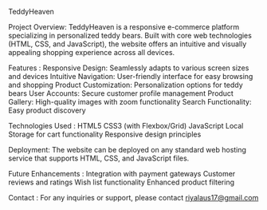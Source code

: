 TeddyHeaven

Project Overview:
TeddyHeaven is a responsive e-commerce platform specializing in personalized teddy bears. Built with core web technologies (HTML, CSS, and JavaScript), the website offers an intuitive and visually appealing shopping experience across all devices.

Features :
Responsive Design: Seamlessly adapts to various screen sizes and devices
Intuitive Navigation: User-friendly interface for easy browsing and shopping
Product Customization: Personalization options for teddy bears
User Accounts: Secure customer profile management
Product Gallery: High-quality images with zoom functionality
Search Functionality: Easy product discovery

Technologies Used :
HTML5
CSS3 (with Flexbox/Grid)
JavaScript 
Local Storage for cart functionality
Responsive design principles

Deployment:
The website can be deployed on any standard web hosting service that supports HTML, CSS, and JavaScript files.

Future Enhancements :
Integration with payment gateways
Customer reviews and ratings
Wish list functionality
Enhanced product filtering

Contact :
For any inquiries or support, please contact riyalaus17@gmail.com

